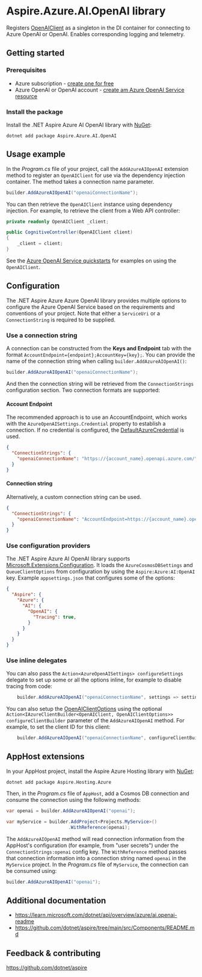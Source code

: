 # Aspire.Azure.AI.OpenAI library

Registers [OpenAIClient](https://learn.microsoft.com/dotnet/api/azure.ai.openai.openaiclient) as a singleton in the DI container for connecting to Azure OpenAI or OpenAI. Enables corresponding logging and telemetry.

## Getting started

### Prerequisites

- Azure subscription - [create one for free](https://azure.microsoft.com/free/)
- Azure OpenAI or OpenAI account - [create am Azure OpenAI Service resource](https://learn.microsoft.com/en-us/azure/ai-services/openai/how-to/create-resource)

### Install the package

Install the .NET Aspire Azure AI OpenAI library with [NuGet](https://www.nuget.org):

```dotnetcli
dotnet add package Aspire.Azure.AI.OpenAI
```

## Usage example

In the _Program.cs_ file of your project, call the `AddAzureAIOpenAI` extension method to register an `OpenAIClient` for use via the dependency injection container. The method takes a connection name parameter.

```csharp
builder.AddAzureAIOpenAI("openaiConnectionName");
```

You can then retrieve the `OpenAIClient` instance using dependency injection. For example, to retrieve the client from a Web API controller:

```csharp
private readonly OpenAIClient _client;

public CognitiveController(OpenAIClient client)
{
    _client = client;
}
```

See the [Azure OpenAI Service quickstarts](https://learn.microsoft.com/azure/ai-services/openai/quickstart) for examples on using the `OpenAIClient`.

## Configuration

The .NET Aspire Azure Azure OpenAI library provides multiple options to configure the Azure OpenAI Service based on the requirements and conventions of your project. Note that either a `ServiceUri` or a `ConnectionString` is required to be supplied.

### Use a connection string

A connection can be constructed from the __Keys and Endpoint__ tab with the format `AccountEndpoint={endpoint};AccountKey={key};`. You can provide the name of the connection string when calling `builder.AddAzureAIOpenAI()`:

```csharp
builder.AddAzureAIOpenAI("openaiConnectionName");
```

And then the connection string will be retrieved from the `ConnectionStrings` configuration section. Two connection formats are supported:

#### Account Endpoint

The recommended approach is to use an AccountEndpoint, which works with the `AzureOpenAISettings.Credential` property to establish a connection. If no credential is configured, the [DefaultAzureCredential](https://learn.microsoft.com/dotnet/api/azure.identity.defaultazurecredential) is used.

```json
{
  "ConnectionStrings": {
    "openaiConnectionName": "https://{account_name}.openapi.azure.com/"
  }
}
```

#### Connection string

Alternatively, a custom connection string can be used.

```json
{
  "ConnectionStrings": {
    "openaiConnectionName": "AccountEndpoint=https://{account_name}.openapi.azure.com/;AccountKey={account_key};"
  }
}
```

### Use configuration providers

The .NET Aspire Azure AI OpenAI library supports [Microsoft.Extensions.Configuration](https://learn.microsoft.com/dotnet/api/microsoft.extensions.configuration). It loads the `AzureCosmosDBSettings` and `QueueClientOptions` from configuration by using the `Aspire:Azure:AI:OpenAI` key. Example `appsettings.json` that configures some of the options:

```json
{
  "Aspire": {
    "Azure": {
      "AI": {
        "OpenAI": {
          "Tracing": true,
        }
      }
    }
  }
}
```

### Use inline delegates

You can also pass the `Action<AzureOpenAISettings> configureSettings` delegate to set up some or all the options inline, for example to disable tracing from code:

```csharp
    builder.AddAzureAIOpenAI("openaiConnectionName", settings => settings.Tracing = false);
```

You can also setup the [OpenAIClientOptions](https://learn.microsoft.com/dotnet/api/azure.ai.openai.openaiclientoptions) using the optional `Action<IAzureClientBuilder<OpenAIClient, OpenAIClientOptions>> configureClientBuilder` parameter of the `AddAzureAIOpenAI` method. For example, to set the client ID for this client:

```csharp
    builder.AddAzureAIOpenAI("openaiConnectionName", configureClientBuilder: builder => builder.ConfigureOptions(options => options.Diagnostics.ApplicationId = "CLIENT_ID"));
```

## AppHost extensions

In your AppHost project, install the Aspire Azure Hosting library with [NuGet](https://www.nuget.org):

```dotnetcli
dotnet add package Aspire.Hosting.Azure
```

Then, in the _Program.cs_ file of `AppHost`, add a Cosmos DB connection and consume the connection using the following methods:

```csharp
var openai = builder.AddAzureAIOpenAI("openai");

var myService = builder.AddProject<Projects.MyService>()
                       .WithReference(openai);
```

The `AddAzureAIOpenAI` method will read connection information from the AppHost's configuration (for example, from "user secrets") under the `ConnectionStrings:openai` config key. The `WithReference` method passes that connection information into a connection string named `openai` in the `MyService` project. In the _Program.cs_ file of `MyService`, the connection can be consumed using:

```csharp
builder.AddAzureAIOpenAI("openai");
```

## Additional documentation

* https://learn.microsoft.com/dotnet/api/overview/azure/ai.openai-readme
* https://github.com/dotnet/aspire/tree/main/src/Components/README.md

## Feedback & contributing

https://github.com/dotnet/aspire
